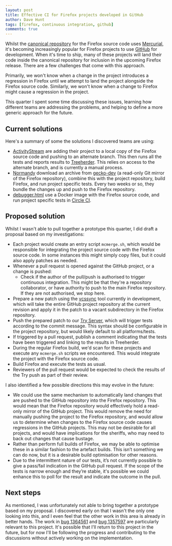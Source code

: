```yaml
---
layout: post
title: Effective CI for Firefox projects developed in GitHub
author: Dave Hunt
tags: [firefox, continuous integration, github]
comments: true
---
```

Whilst the [canonical repository](https://hg.mozilla.org/) for the Firefox
source code uses [Mercurial](https://www.mercurial-scm.org/), it's becoming
increasingly popular for Firefox projects to use [GitHub](https://github.com/)
for development. When it's time to ship, many of these projects will land their
code inside the canonical repository for inclusion in the upcoming Firefox
release. There are a few challenges that come with this approach.<!--more-->

Primarily, we won't know when a change in the project introduces a regression in
Firefox until we attempt to land the project alongside the Firefox source code.
Similarly, we won't know when a change to Firefox might cause a regression in
the project.

This quarter I spent some time discussing these issues, learning how different
teams are addressing the problems, and helping to define a more generic approach
for the future.

## Current solutions
Here's a summary of some the solutions I discovered teams are using:

* [ActivityStream](https://github.com/mozilla/activity-stream) are adding
their project to a local copy of the Firefox source code and pushing to an
alternate branch. This then runs all the tests and reports results to
[Treeherder](https://treeherder.mozilla.org/#/jobs?repo=pine). This relies on
access to the alternate branch, and is currently a manual process.
* [Normandy](https://github.com/mozilla/normandy) download an archive from
[gecko-dev](https://github.com/mozilla/gecko-dev) (a read-only Git mirror of
the Firefox repository), combine this with the project repository, build
Firefox, and run project specific tests. Every two weeks or so, they bundle
the changes up and push to the Firefox repository.
* [debugger.html](https://github.com/devtools-html/debugger.html) use a Docker
image with the Firefox source code, and run project specific tests in
[Circle CI](https://circleci.com/).

## Proposed solution
Whilst I wasn't able to pull together a prototype this quarter, I did draft a
proposal based on my investigations:

* Each project would create an entry script `mcmerge.sh`, which would be
responsible for integrating the project source code with the Firefox source
code. In some instances this might simply copy files, but it could also apply
patches as needed.
* Whenever a pull request is opened against the GitHub project, or a change is
pushed:
   * Check if the author of the pull/push is authorised to trigger continuous
   integration. This might be that they're a repository collaborator, or have
   authority to push to the main Firefox repository. If they are not
   authorised, we stop here.
* Prepare a new patch using the
[vcssync](https://bugzilla.mozilla.org/show_bug.cgi?id=1357597) tool
currently in development, which will take the entire GitHub project repository
at the current revision and apply it in the patch to a vacant subdirectory in
the Firefox repository.
* Push the prepared patch to our [Try Server](https://wiki.mozilla.org/Try),
which will trigger tests according to the commit message. This syntax should
be configurable in the project repository, but would likely default to all
platforms/tests.
* If triggered by a pull request, publish a comment indicating that the tests
have been triggered and linking to the results in Treeherder.
* During the regular Firefox build, we'd scan for these projects and execute
any `mcmerge.sh` scripts we encountered. This would integrate the project with
the Firefox source code.
* Build Firefox and execute the tests as usual.
* Reviewers of the pull request would be expected to check the results of the
Try push as part of their review.

I also identified a few possible directions this may evolve in the future:

* We could use the same mechanism to automatically land changes that are pushed
to the GitHub repository into the Firefox repository. This would mean that the
Firefox repository would effectively hold a read-only mirror of the GitHub
project. This would remove the need for manually pushing the project to the
Firefox repository, and would allow us to determine when changes to the Firefox
source code causes regressions in the GitHub projects. This may not be
desirable for all projects, and would have implications for the sheriffs, who
may need to back out changes that cause bustage.
* Rather than perform full builds of Firefox, we may be able to optimise these
in a similar fashion to the artefact builds. This isn’t something we can do
now, but it is a desirable build optimisation for other reasons.
* Due to the intermittent nature of our tests, it’s not currently possible to
give a pass/fail indication in the GitHub pull request. If the scope of the
tests is narrow enough and they’re stable, it's possible we could enhance this
to poll for the result and indicate the outcome in the pull.

## Next steps
As mentioned, I was unfortunately not able to bring together a prototype based
on my proposal. I discovered early on that I wasn't the only one looking into
this, and I even feel that the other work in this area is already in better
hands. The work in
[bug 1364561](https://bugzilla.mozilla.org/show_bug.cgi?id=1364561) and
[bug 1357597](https://bugzilla.mozilla.org/show_bug.cgi?id=1357597) are
particularly relevant to this project. It's possible that I'll return to this
project in the future, but for now I'll be following the progress and
contributing to the discussions without actively working on the implementation.
